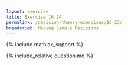 ```yaml
---
layout: exercise
title: Exercise 16.24
permalink: /decision-theory-exercises/16-23/
breadcrumb: Making Simple Decisions
---
```


{% include mathjax_support %}

<div><i class="arrow-up loader" data-chapter="decision-theory-exercises" data-exercise="ex_23" data-rating="0"></i></div>
{% include_relative question.md %}
